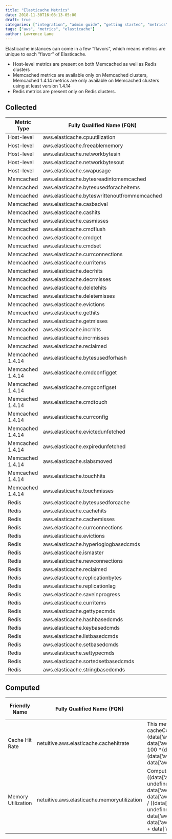 ```yaml
---
title: "Elasticache Metrics"
date: 2018-11-30T16:08:13-05:00
draft: true
categories: ["integration", "admin guide", "getting started", "metrics"]
tags: ["aws", "metrics", "elasticache"]
author: Lawrence Lane
---
```

Elasticache instances can come in a few “flavors”, which means metrics are unique to each “flavor” of Elasticache.

 - Host-level metrics are present on both Memcached as well as Redis clusters
 - Memcached metrics are available only on Memcached clusters, Memcached 1.4.14 metrics are only available on Memcached clusters using at least version 1.4.14
 - Redis metrics are present only on Redis clusters.

## Collected

| Metric Type      | Fully Qualified Name (FQN)                   | AWS Metric                   | Statistic | Units   | Max  | BASE | CORR | UTIL |
|------------------|----------------------------------------------|------------------------------|-----------|---------|------|------|------|------|
| Host-level       | aws.elasticache.cpuutilization               | CPUUtilization               | average   | percent | 100  | yes  | yes  | yes  |
| Host-level       | aws.elasticache.freeablememory               | FreeableMemory               | average   | bytes   | none | yes  | no   | no   |
| Host-level       | aws.elasticache.networkbytesin               | NetworkBytesIn               | average   | bytes   | none | yes  | yes  | no   |
| Host-level       | aws.elasticache.networkbytesout              | NetworkBytesOut              | average   | bytes   | none | yes  | yes  | no   |
| Host-level       | aws.elasticache.swapusage                    | SwapUsage                    | average   | bytes   | none | yes  | no   | no   |
| Memcached        | aws.elasticache.bytesreadintomemcached       | BytesReadIntoMemcached       | average   | bytes   | none | yes  | no   | no   |
| Memcached        | aws.elasticache.bytesusedforacheitems        | BytesUsedForCacheItems       | average   | bytes   | none | yes  | no   | no   |
| Memcached        | aws.elasticache.byteswrittenoutfrommemcached | BytesWrittenOutFromMemcached | average   | bytes   | none | yes  | no   | no   |
| Memcached        | aws.elasticache.casbadval                    | CasBadVal                    | sum       | count   | none | yes  | no   | no   |
| Memcached        | aws.elasticache.cashits                      | CasHits                      | sum       | count   | none | yes  | no   | no   |
| Memcached        | aws.elasticache.casmisses                    | CasMisses                    | sum       | count   | none | yes  | no   | no   |
| Memcached        | aws.elasticache.cmdflush                     | CmdFlush                     | sum       | count   | none | yes  | no   | no   |
| Memcached        | aws.elasticache.cmdget                       | CmdGet                       | sum       | count   | none | yes  | no   | no   |
| Memcached        | aws.elasticache.cmdset                       | CmdSet                       | sum       | count   | none | yes  | no   | no   |
| Memcached        | aws.elasticache.currconnections              | CurrConnections              | sum       | count   | none | yes  | yes  | no   |
| Memcached        | aws.elasticache.curritems                    | CurrItems                    | sum       | count   | none | yes  | no   | no   |
| Memcached        | aws.elasticache.decrhits                     | DecrHits                     | sum       | count   | none | yes  | no   | no   |
| Memcached        | aws.elasticache.decrmisses                   | DecrMisses                   | sum       | count   | none | yes  | no   | no   |
| Memcached        | aws.elasticache.deletehits                   | DeleteHits                   | sum       | count   | none | yes  | no   | no   |
| Memcached        | aws.elasticache.deletemisses                 | DeleteMisses                 | sum       | count   | none | yes  | no   | no   |
| Memcached        | aws.elasticache.evictions                    | Evictions                    | sum       | count   | none | yes  | yes  | no   |
| Memcached        | aws.elasticache.gethits                      | GetHits                      | sum       | count   | none | yes  | no   | no   |
| Memcached        | aws.elasticache.getmisses                    | GetMisses                    | sum       | count   | none | yes  | no   | no   |
| Memcached        | aws.elasticache.incrhits                     | IncrHits                     | sum       | count   | none | yes  | no   | no   |
| Memcached        | aws.elasticache.incrmisses                   | IncrMisses                   | sum       | count   | none | yes  | no   | no   |
| Memcached        | aws.elasticache.reclaimed                    | Reclaimed                    | sum       | count   | none | yes  | no   | no   |
| Memcached 1.4.14 | aws.elasticache.bytesusedforhash             | BytesUsedForHash             | average   | bytes   | none | yes  | no   | no   |
| Memcached 1.4.14 | aws.elasticache.cmdconfigget                 | CmdConfigGet                 | sum       | count   | none | yes  | no   | no   |
| Memcached 1.4.14 | aws.elasticache.cmgconfigset                 | CmdConfigSet                 | sum       | count   | none | yes  | no   | no   |
| Memcached 1.4.14 | aws.elasticache.cmdtouch                     | CmdTouch                     | sum       | count   | none | yes  | no   | no   |
| Memcached 1.4.14 | aws.elasticache.currconfig                   | CurrConfig                   | average   | count   | none | yes  | no   | no   |
| Memcached 1.4.14 | aws.elasticache.evictedunfetched             | EvictedUnfetched             | sum       | count   | none | yes  | no   | no   |
| Memcached 1.4.14 | aws.elasticache.expiredunfetched             | ExpiredUnfetched             | sum       | count   | none | yes  | no   | no   |
| Memcached 1.4.14 | aws.elasticache.slabsmoved                   | SlabsMoved                   | sum       | count   | none | yes  | no   | no   |
| Memcached 1.4.14 | aws.elasticache.touchhits                    | TouchHits                    | sum       | count   | none | yes  | no   | no   |
| Memcached 1.4.14 | aws.elasticache.touchmisses                  | TouchMisses                  | sum       | count   | none | yes  | no   | no   |
| Redis            | aws.elasticache.bytesusedforcache            | BytesUsedForCache            | average   | bytes   | none | yes  | no   | no   |
| Redis            | aws.elasticache.cachehits                    | CacheHits                    | sum       | count   | none | yes  | yes  | no   |
| Redis            | aws.elasticache.cachemisses                  | CacheMisses                  | sum       | count   | none | yes  | yes  | no   |
| Redis            | aws.elasticache.currconnections              | CurrConnections              | sum       | count   | none | yes  | yes  | no   |
| Redis            | aws.elasticache.evictions                    | Evictions                    | sum       | count   | none | yes  | yes  | no   |
| Redis            | aws.elasticache.hyperloglogbasedcmds         | HyperLogLogBasedCmds         | sum       | count   | none | yes  | no   | no   |
| Redis            | aws.elasticache.ismaster                     | IsMaster                     | sum       | count   | none | yes  | no   | no   |
| Redis            | aws.elasticache.newconnections               | NewConnections               | sum       | count   | none | yes  | no   | no   |
| Redis            | aws.elasticache.reclaimed                    | Reclaimed                    | sum       | count   | none | yes  | no   | no   |
| Redis            | aws.elasticache.replicationbytes             | ReplicationBytes             | average   | bytes   | none | yes  | no   | no   |
| Redis            | aws.elasticache.replicationlag               | ReplicationLag               | average   | seconds | none | yes  | no   | no   |
| Redis            | aws.elasticache.saveinprogress               | SaveInProgress               | max       | count   | 1    | yes  | no   | no   |
| Redis            | aws.elasticache.curritems                    | CurrItems                    | sum       | count   | none | yes  | no   | no   |
| Redis            | aws.elasticache.gettypecmds                  | GetTypeCmds                  | sum       | count   | none | yes  | no   | no   |
| Redis            | aws.elasticache.hashbasedcmds                | HashBasedCmds                | sum       | count   | none | yes  | no   | no   |
| Redis            | aws.elasticache.keybasedcmds                 | KeyBasedCmds                 | sum       | count   | none | yes  | no   | no   |
| Redis            | aws.elasticache.listbasedcmds                | ListBasedCmds                | sum       | count   | none | yes  | no   | no   |
| Redis            | aws.elasticache.setbasedcmds                 | SetBasedCmds                 | sum       | count   | none | yes  | no   | no   |
| Redis            | aws.elasticache.settypecmds                  | SetTypeCmds                  | sum       | count   | none | yes  | no   | no   |
| Redis            | aws.elasticache.sortedsetbasedcmds           | SortedSetBasedCmds           | sum       | count   | none | yes  | no   | no   |
| Redis            | aws.elasticache.stringbasedcmds              | StringBasedCmds              | sum       | count   | none | yes  | no   | no   |

## Computed

| Friendly Name      | Fully Qualified Name (FQN)                  | Description                                                                                                                                                                                                                                                                                                                                                                                                                   | Units   | Max | BASE | CORR | Related Global Policies                    |
|--------------------|---------------------------------------------|-------------------------------------------------------------------------------------------------------------------------------------------------------------------------------------------------------------------------------------------------------------------------------------------------------------------------------------------------------------------------------------------------------------------------------|---------|-----|------|------|--------------------------------------------|
| Cache Hit Rate     | netuitive.aws.elasticache.cachehitrate      | This metric provides the percentage of hits against the cacheComputation:(data[‘aws.elasticache.cachehits’].actual + data[‘aws.elasticache.cachemisses’].actual) == 0 ? 0 : 100 *(data[‘aws.elasticache.cachehits’].actual / (data[‘aws.elasticache.cachehits’].actual + data[‘aws.elasticache.cachemisses’].actual))                                                                                                         | percent | 100 | yes  | yes  | AWS Elasticache Redis – Low Cache Hit Rate |
| Memory Utilization | netuitive.aws.elasticache.memoryutilization | Computation:100 * ((data[‘aws.elasticache.bytesusedforcache’].actual != undefined ? data[‘aws.elasticache.bytesusedforcache’].actual : data[‘aws.elasticache.bytesusedforcacheitems’].actual) / ((data[‘aws.elasticache.bytesusedforcache’].actual != undefined ? data[‘aws.elasticache.bytesusedforcache’].actual : data[‘aws.elasticache.bytesusedforcacheitems’].actual) + data[‘aws.elasticache.freeablememory’].actual)) | percent | 100 | yes  | yes  | AWS Elasticache – Cache Memory Utilization |
